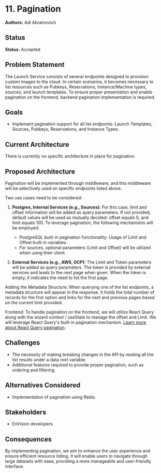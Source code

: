 # 11. Pagination

**Authors:** Adi Abramovich

## Status

**Status:** Accepted

## Problem Statement

The Launch Service consists of several endpoints designed to provision custom images to the cloud. In certain scenarios, it becomes necessary to list resources such as Pubkeys, Reservations, Instance/Machine types, sources, and launch templates. To ensure proper presentation and enable pagination on the frontend, backend pagination implementation is required.

## Goals

* Implement pagination support for all list endpoints: Launch Templates, Sources, Pubkeys, Reservations, and Instance Types.

## Current Architecture

There is currently no specific architecture in place for pagination.

## Proposed Architecture

Pagination will be implemented through middleware, and this middleware will be selectively used on specific endpoints listed above.

Two use cases need to be considered:

1. **Postgres, Internal Services (e.g., Sources):**
   For this case, limit and offset information will be added as query parameters. If not provided, default values will be used as mutually decided: offset equals 0, and limit equals 100. To leverage pagination, the following mechanisms will be employed:
   - PostgreSQL built-in pagination functionality: Usage of Limit and Offset built-in variables.
   - For sources, optional parameters (Limit and Offset) will be utilized when using their client.

2. **External Services (e.g., AWS, GCP):**
   The Limit and Token parameters will be added as query parameters. The token is provided by external services and leads to the next page when given. When the token is empty, it indicates the need to list the first page.

Adding the Metadata Structure:
When querying one of the list endpoints, a metadata structure will appear in the response. It holds the total number of records for the first option and links for the next and previous pages based on the current limit provided.

Frontend: 
To handle pagination on the frontend, we will utilize React Query along with the wizard context / useState to manage the offset and Limit. We will leverage React Query's built-in pagination mechanism. [Learn more about React Query pagination](https://tanstack.com/query/v4/docs/react/guides/paginated-queries).

## Challenges

- The necessity of making breaking changes in the API by nesting all the list results under a data root variable.
- Additional features required to provide proper pagination, such as ordering and filtering.

## Alternatives Considered

- Implementation of pagination using Redis.

## Stakeholders

* EnVision developers

## Consequences

By implementing pagination, we aim to enhance the user experience and ensure efficient resource listing. It will enable users to navigate through large datasets with ease, providing a more manageable and user-friendly interface.
